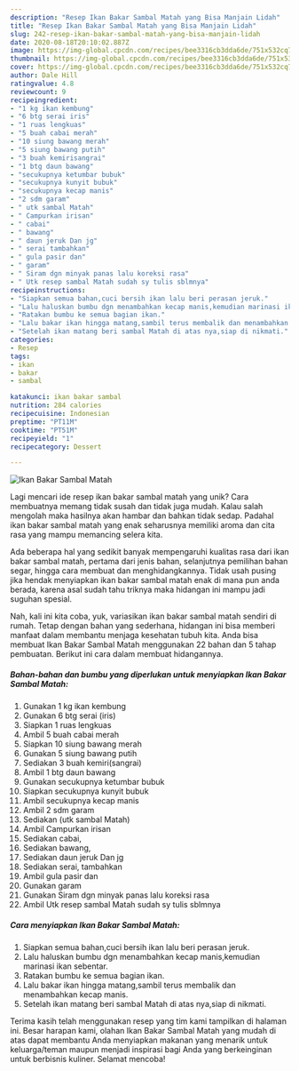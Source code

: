```yaml
---
description: "Resep Ikan Bakar Sambal Matah yang Bisa Manjain Lidah"
title: "Resep Ikan Bakar Sambal Matah yang Bisa Manjain Lidah"
slug: 242-resep-ikan-bakar-sambal-matah-yang-bisa-manjain-lidah
date: 2020-08-18T20:10:02.887Z
image: https://img-global.cpcdn.com/recipes/bee3316cb3dda6de/751x532cq70/ikan-bakar-sambal-matah-foto-resep-utama.jpg
thumbnail: https://img-global.cpcdn.com/recipes/bee3316cb3dda6de/751x532cq70/ikan-bakar-sambal-matah-foto-resep-utama.jpg
cover: https://img-global.cpcdn.com/recipes/bee3316cb3dda6de/751x532cq70/ikan-bakar-sambal-matah-foto-resep-utama.jpg
author: Dale Hill
ratingvalue: 4.8
reviewcount: 9
recipeingredient:
- "1 kg ikan kembung"
- "6 btg serai iris"
- "1 ruas lengkuas"
- "5 buah cabai merah"
- "10 siung bawang merah"
- "5 siung bawang putih"
- "3 buah kemirisangrai"
- "1 btg daun bawang"
- "secukupnya ketumbar bubuk"
- "secukupnya kunyit bubuk"
- "secukupnya kecap manis"
- "2 sdm garam"
- " utk sambal Matah"
- " Campurkan irisan"
- " cabai"
- " bawang"
- " daun jeruk Dan jg"
- " serai tambahkan"
- " gula pasir dan"
- " garam"
- " Siram dgn minyak panas lalu koreksi rasa"
- " Utk resep sambal Matah sudah sy tulis sblmnya"
recipeinstructions:
- "Siapkan semua bahan,cuci bersih ikan lalu beri perasan jeruk."
- "Lalu haluskan bumbu dgn menambahkan kecap manis,kemudian marinasi ikan sebentar."
- "Ratakan bumbu ke semua bagian ikan."
- "Lalu bakar ikan hingga matang,sambil terus membalik dan menambahkan kecap manis."
- "Setelah ikan matang beri sambal Matah di atas nya,siap di nikmati."
categories:
- Resep
tags:
- ikan
- bakar
- sambal

katakunci: ikan bakar sambal 
nutrition: 284 calories
recipecuisine: Indonesian
preptime: "PT11M"
cooktime: "PT51M"
recipeyield: "1"
recipecategory: Dessert

---
```



![Ikan Bakar Sambal Matah](https://img-global.cpcdn.com/recipes/bee3316cb3dda6de/751x532cq70/ikan-bakar-sambal-matah-foto-resep-utama.jpg)

Lagi mencari ide resep ikan bakar sambal matah yang unik? Cara membuatnya memang tidak susah dan tidak juga mudah. Kalau salah mengolah maka hasilnya akan hambar dan bahkan tidak sedap. Padahal ikan bakar sambal matah yang enak seharusnya memiliki aroma dan cita rasa yang mampu memancing selera kita.

Ada beberapa hal yang sedikit banyak mempengaruhi kualitas rasa dari ikan bakar sambal matah, pertama dari jenis bahan, selanjutnya pemilihan bahan segar, hingga cara membuat dan menghidangkannya. Tidak usah pusing jika hendak menyiapkan ikan bakar sambal matah enak di mana pun anda berada, karena asal sudah tahu triknya maka hidangan ini mampu jadi suguhan spesial.




Nah, kali ini kita coba, yuk, variasikan ikan bakar sambal matah sendiri di rumah. Tetap dengan bahan yang sederhana, hidangan ini bisa memberi manfaat dalam membantu menjaga kesehatan tubuh kita. Anda bisa membuat Ikan Bakar Sambal Matah menggunakan 22 bahan dan 5 tahap pembuatan. Berikut ini cara dalam membuat hidangannya.

<!--inarticleads1-->

##### Bahan-bahan dan bumbu yang diperlukan untuk menyiapkan Ikan Bakar Sambal Matah:

1. Gunakan 1 kg ikan kembung
1. Gunakan 6 btg serai (iris)
1. Siapkan 1 ruas lengkuas
1. Ambil 5 buah cabai merah
1. Siapkan 10 siung bawang merah
1. Gunakan 5 siung bawang putih
1. Sediakan 3 buah kemiri(sangrai)
1. Ambil 1 btg daun bawang
1. Gunakan secukupnya ketumbar bubuk
1. Siapkan secukupnya kunyit bubuk
1. Ambil secukupnya kecap manis
1. Ambil 2 sdm garam
1. Sediakan  (utk sambal Matah)
1. Ambil  Campurkan irisan
1. Sediakan  cabai,
1. Sediakan  bawang,
1. Sediakan  daun jeruk Dan jg
1. Sediakan  serai, tambahkan
1. Ambil  gula pasir dan
1. Gunakan  garam
1. Gunakan  Siram dgn minyak panas lalu koreksi rasa
1. Ambil  Utk resep sambal Matah sudah sy tulis sblmnya




<!--inarticleads2-->

##### Cara menyiapkan Ikan Bakar Sambal Matah:

1. Siapkan semua bahan,cuci bersih ikan lalu beri perasan jeruk.
1. Lalu haluskan bumbu dgn menambahkan kecap manis,kemudian marinasi ikan sebentar.
1. Ratakan bumbu ke semua bagian ikan.
1. Lalu bakar ikan hingga matang,sambil terus membalik dan menambahkan kecap manis.
1. Setelah ikan matang beri sambal Matah di atas nya,siap di nikmati.




Terima kasih telah menggunakan resep yang tim kami tampilkan di halaman ini. Besar harapan kami, olahan Ikan Bakar Sambal Matah yang mudah di atas dapat membantu Anda menyiapkan makanan yang menarik untuk keluarga/teman maupun menjadi inspirasi bagi Anda yang berkeinginan untuk berbisnis kuliner. Selamat mencoba!
